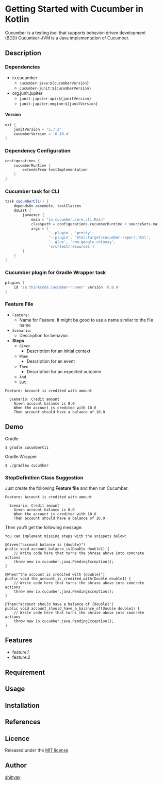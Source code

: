 # Getting Started with Cucumber in Kotlin

Cucumber is a testing tool that supports behavior-driven development (BDD)
Cucumber-JVM is a Java implementation of Cucumber.


## Description
### Dependencies
- io.cucumber
  - `cucumber-java:${cucumberVersion}`
  - `cucumber-junit:${cucumberVersion}`
- org.junit.jupiter
  - `junit-jupiter-api:${junitVersion}`
  - `junit-jupiter-engine:${junitVersion}`

#### Version
```groovy
ext {
    junitVersion = '5.7.2'
    cucumberVersion = '6.10.4'
}
```

### Dependency Configuration
```groovy
configurations {
    cucumberRuntime {
        extendsFrom testImplementation
    }
}
```

### Cucumber task for CLI
```groovy
task cucumberCli() {
    dependsOn assemble, testClasses
    doLast {
        javaexec {
            main = "io.cucumber.core.cli.Main"
            classpath = configurations.cucumberRuntime + sourceSets.main.output + sourceSets.test.output
            args = [
                    '--plugin', 'pretty',
                    '--plugin', 'html:target/cucumber-report.html',
                    '--glue', 'com.google.shinyay',
                    'src/test/resources']
        }
    }
}
```

### Cucumber plugin for Gradle Wrapper task
```groovy
plugins {
    id 'se.thinkcode.cucumber-runner' version '0.0.9'
}
```

### Feature File
- `Feature:`
  - Name for Feature. It might be good to use a name similar to the file name
- `Scenario:`
  - Description for behavior.
- **Steps**
  - `Given`
    - Description for an initial context
  - `When`
    - Description for an event
  - `Then`
    - Description for an expected outcome
  - `And`
  - `But`
```
Feature: Account is credited with amount

  Scenario: Credit amount
    Given account balance is 0.0
    When the account is credited with 10.0
    Then account should have a balance of 10.0
```

## Demo
Gradle
```shell
$ gradle cucumberCli
```

Gradle Wrapper
```shell
$ ./gradlew cucumber
```

### StepDefinition Class Suggestion
Just create the following **Feature file** and then run Cucumber.

```
Feature: Account is credited with amount

  Scenario: Credit amount
    Given account balance is 0.0
    When the account is credited with 10.0
    Then account should have a balance of 10.0
```

Then you'll get the following message:

```shell
You can implement missing steps with the snippets below:

@Given("account balance is {double}")
public void account_balance_is(Double double1) {
    // Write code here that turns the phrase above into concrete actions
    throw new io.cucumber.java.PendingException();
}

@When("the account is credited with {double}")
public void the_account_is_credited_with(Double double1) {
    // Write code here that turns the phrase above into concrete actions
    throw new io.cucumber.java.PendingException();
}

@Then("account should have a balance of {double}")
public void account_should_have_a_balance_of(Double double1) {
    // Write code here that turns the phrase above into concrete actions
    throw new io.cucumber.java.PendingException();
}
```

## Features

- feature:1
- feature:2

## Requirement

## Usage

## Installation

## References

## Licence

Released under the [MIT license](https://gist.githubusercontent.com/shinyay/56e54ee4c0e22db8211e05e70a63247e/raw/34c6fdd50d54aa8e23560c296424aeb61599aa71/LICENSE)

## Author

[shinyay](https://github.com/shinyay)
